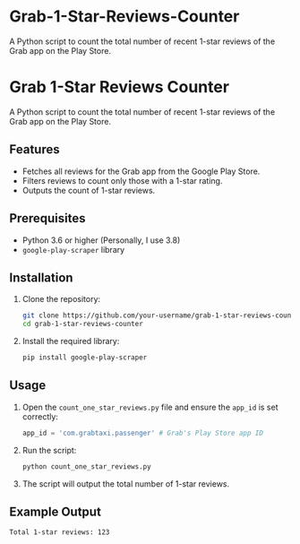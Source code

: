 # Grab-1-Star-Reviews-Counter
A Python script to count the total number of recent 1-star reviews of the Grab app on the Play Store.

# Grab 1-Star Reviews Counter
A Python script to count the total number of recent 1-star reviews of the Grab app on the Play Store.

## Features
- Fetches all reviews for the Grab app from the Google Play Store.
- Filters reviews to count only those with a 1-star rating.
- Outputs the count of 1-star reviews.

## Prerequisites
- Python 3.6 or higher (Personally, I use 3.8)
- `google-play-scraper` library

## Installation
1. Clone the repository:
    ```bash
    git clone https://github.com/your-username/grab-1-star-reviews-counter.git
    cd grab-1-star-reviews-counter
    ```
2. Install the required library:
    ```bash
    pip install google-play-scraper
    ```

## Usage
1. Open the `count_one_star_reviews.py` file and ensure the `app_id` is set correctly:
    ```python
    app_id = 'com.grabtaxi.passenger' # Grab's Play Store app ID
    ```
2. Run the script:
    ```bash
    python count_one_star_reviews.py
    ```
3. The script will output the total number of 1-star reviews.

## Example Output
```bash
Total 1-star reviews: 123
